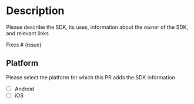 # Description

Please describe the SDK, its uses, information about the owner of the SDK, and relevant links

Fixes # (issue)

## Platform

Please select the platform for which this PR adds the SDK information

- [ ] Android
- [ ] iOS
